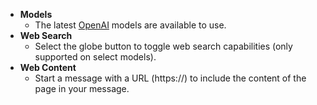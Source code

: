 - **Models**
  - The latest [OpenAI](https://platform.openai.com/docs/models) models are available to use.
- **Web Search**
  - Select the globe button to toggle web search capabilities (only supported on select models).
- **Web Content**
  - Start a message with a URL (https://) to include the content of the page in your message.
